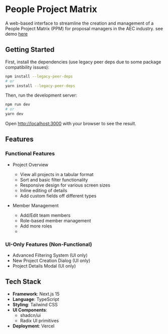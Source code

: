 # People Project Matrix

A web-based interface to streamline the creation and management of a People Project Matrix (PPM) for proposal managers in the AEC industry. see demo [here](https://people-project-matrix.vercel.app/)

## Getting Started

First, install the dependencies (use legacy peer deps due to some package compatibility issues):

```bash
npm install --legacy-peer-deps
# or
yarn install --legacy-peer-deps
```

Then, run the development server:

```bash
npm run dev
# or
yarn dev
```

Open [http://localhost:3000](http://localhost:3000) with your browser to see the result.

## Features

### Functional Features
- Project Overview
  - View all projects in a tabular format
  - Sort and basic filter functionality
  - Responsive design for various screen sizes
  - Inline editing of details
  - Add custom fields off different types

- Member Management
  - Add/Edit team members
  - Role-based member management
  - Add more roles
  - 
### UI-Only Features (Non-Functional)
- Advanced Filtering System (UI only)
- New Project Creation Dialog (UI only)
- Project Details Modal (UI only)

## Tech Stack

- **Framework**: Next.js 15
- **Language**: TypeScript
- **Styling**: Tailwind CSS
- **UI Components**: 
  - shadcn/ui
  - Radix UI primitives
- **Deployment**: Vercel
